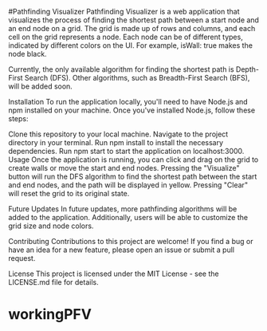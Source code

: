 #Pathfinding Visualizer
Pathfinding Visualizer is a web application that visualizes the process of finding the shortest path between a start node and an end node on a grid. The grid is made up of rows and columns, and each cell on the grid represents a node. Each node can be of different types, indicated by different colors on the UI. For example, isWall: true makes the node black.

Currently, the only available algorithm for finding the shortest path is Depth-First Search (DFS). Other algorithms, such as Breadth-First Search (BFS), will be added soon.

Installation
To run the application locally, you'll need to have Node.js and npm installed on your machine. Once you've installed Node.js, follow these steps:

Clone this repository to your local machine.
Navigate to the project directory in your terminal.
Run npm install to install the necessary dependencies.
Run npm start to start the application on localhost:3000.
Usage
Once the application is running, you can click and drag on the grid to create walls or move the start and end nodes. Pressing the "Visualize" button will run the DFS algorithm to find the shortest path between the start and end nodes, and the path will be displayed in yellow. Pressing "Clear" will reset the grid to its original state.

Future Updates
In future updates, more pathfinding algorithms will be added to the application. Additionally, users will be able to customize the grid size and node colors.

Contributing
Contributions to this project are welcome! If you find a bug or have an idea for a new feature, please open an issue or submit a pull request.

License
This project is licensed under the MIT License - see the LICENSE.md file for details.
# workingPFV
